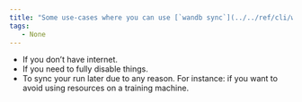 ```yaml
---
title: "Some use-cases where you can use [`wandb sync`](../../ref/cli/wandb-sync.md)"
tags:
   - None
---
```


* If you don’t have internet.
* If you need to fully disable things.
* To sync your run later due to any reason. For instance: if you want to avoid using resources on a training machine.